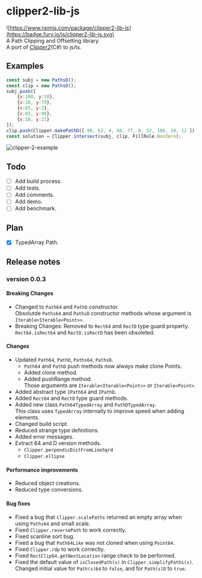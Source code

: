 # clipper2-lib-js  
![https://www.npmjs.com/package/clipper2-lib-js](https://badge.fury.io/js/clipper2-lib-js.svg)  
A Path Clipping and Offsetting library.  
A port of _[Clipper2](https://github.com/AngusJohnson/Clipper2)_(C#) to js/ts.  

## Examples  

```javascript
const subj = new PathsD();
const clip = new PathsD();
subj.push([
    {x:100, y:50},
    {x:10, y:79},
    {x:65, y:2},
    {x:65, y:98},
    {x:10, y:21}
]);
clip.push(Clipper.makePathD([ 98, 63, 4, 68, 77, 8, 52, 100, 19, 12 ]));
const solution = Clipper.intersect(subj, clip, FillRule.NonZero);
```

![clipper-2-example](https://github.com/uma-neko/clipper2-lib-js/assets/36249844/e13e74e6-ef12-4512-a4f2-6e226a9234c5)

## Todo
- [ ] Add build process.  
- [ ] Add tests.  
- [ ] Add comments.  
- [ ] Add demo.  
- [ ] Add benchmark.  

## Plan
- [x] TypedArray Path.  

## Release notes
### version 0.0.3
#### Breaking Changes
  - Changed to `Path64` and `PathD` constructor.  
    Obsolutde `Paths64` and `PathsD` constructor methods whose argument is `Iterable<Iterable<Point>>`.  
  - Breaking Changes: Removed to `Rect64` and `RectD` type guard property.  
    `Rect64.isRect64` and `RectD.isRectD` has been obsoleted.  
#### Changes
  - Updated `Path64`, `PathD`, `Paths64`, `PathsD`.  
    - `Path64` and `PathD` push methods now always make clone Points.  
    - Added clone method.  
    - Added pushRange method.  
      Those arguments are `Iterable<Iterable<Point>>` or `Iterable<Point>`.  
  - Added abstract type `IPath64` and `IPathD`.
  - Added `Rect64` and `RectD` type guard methods.
  - Added new class `Path64TypedArray` and `PathDTypedArray`.  
    This class uses `TypedArray` internally to improve speed when adding elements.
  - Changed build script.
  - Reduced strange type definitions.
  - Added error messages.
  - Extract 64 and D version methods.
    - `Clipper.perpendicDistFromLineSqrd`
    - `Clipper.ellipse`

#### Performance improvements
  - Reduced object creations.  
  - Reduced type conversions.

#### Bug fixes
  - Fixed a bug that `Clipper.scalePaths` returned an empty array when using `Paths64` and small scale.
  - Fixed `Clipper.reversePath` to work correctly.
  - Fixed scanline sort bug.
  - Fixed a bug that `Path64Like` was not cloned when using `Point64`.
  - Fixed `Clipper.rdp` to work correctly.
  - Fixed `RectClip64.getNextLocation` range check to be performed.
  - Fixed the default value of `isClosedPath(s)` in `Clipper.simplifyPaths(s)`.  
    Changed initial value for `Path(s)64` to `false`, and for `Path(s)D` to `true`.
